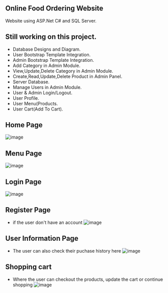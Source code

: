 ## Online Food Ordering Website

Website using ASP.Net C# and SQL Server.
## Still working on this project.
- Database Designs and Diagram.
- User Bootstrap Template Integration.
- Admin Bootstrap Template Integration.
- Add Category in Admin Module.
- View,Update,Delete Category in Admin Module.
- Create,Read,Update,Delete Product in Admin Panel.
- Server Database.
- Manage Users in Admin Module.
- User & Admin Login/Logout.
- User Profile.
- User Menu(Products.
- User Cart(Add To Cart).

## Home Page
![image](https://user-images.githubusercontent.com/109627707/207660614-72653913-2b5b-4ffa-89ef-7695fe80a93b.png)
## Menu Page
![image](https://user-images.githubusercontent.com/109627707/198729063-a48ddeea-a543-4fe9-b9d4-0902df6b9a51.png)
## Login Page
![image](https://user-images.githubusercontent.com/109627707/207660815-ea1492df-be6e-495b-bca9-6472b46f28af.png)
## Register Page
- if the user don't have an account
![image](https://user-images.githubusercontent.com/109627707/207660925-82e885ef-cd16-4c68-bba6-06603c5ab687.png)
## User Information Page
- The user can also check their puchase history here
![image](https://user-images.githubusercontent.com/109627707/207661223-b7655198-52c0-4450-a693-6a50df78c3df.png)
## Shopping cart
- Where the user can checkout the products, update the cart or continue shopping
![image](https://user-images.githubusercontent.com/109627707/207662697-06f9c89f-7215-49b4-88cc-aaa40821fc6f.png)





